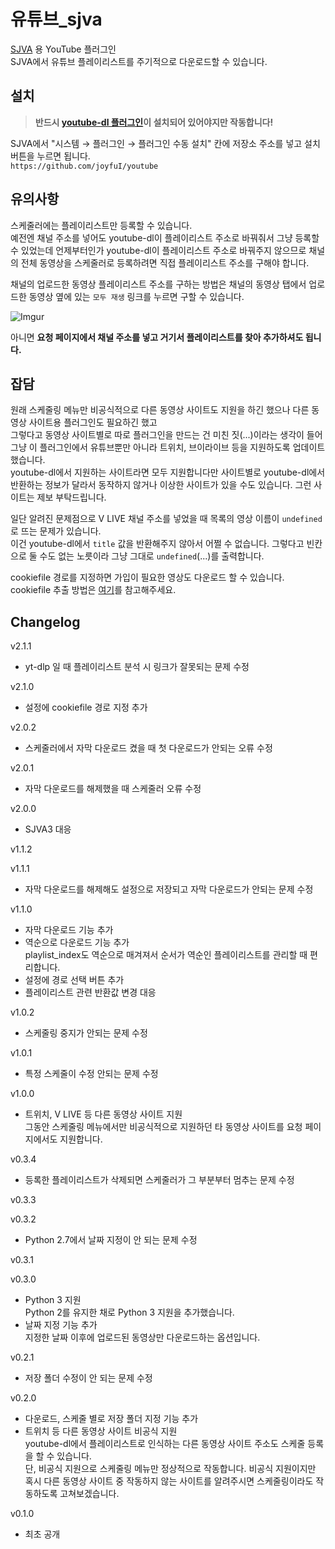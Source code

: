 # 유튜브\_sjva

[SJVA](https://sjva.me/) 용 YouTube 플러그인  
SJVA에서 유튜브 플레이리스트를 주기적으로 다운로드할 수 있습니다.

## 설치

> **반드시 [youtube-dl 플러그인](https://github.com/joyfuI/youtube-dl)이 설치되어 있어야지만 작동합니다!**

SJVA에서 "시스템 → 플러그인 → 플러그인 수동 설치" 칸에 저장소 주소를 넣고 설치 버튼을 누르면 됩니다.  
`https://github.com/joyfuI/youtube`

## 유의사항

스케줄러에는 플레이리스트만 등록할 수 있습니다.  
예전엔 채널 주소를 넣어도 youtube-dl이 플레이리스트 주소로 바꿔줘서 그냥 등록할 수 있었는데 언제부터인가 youtube-dl이 플레이리스트 주소로 바꿔주지 않으므로 채널의 전체 동영상을 스케줄러로 등록하려면 직접 플레이리스트 주소를 구해야 합니다.

채널의 업로드한 동영상 플레이리스트 주소를 구하는 방법은 채널의 동영상 탭에서 업로드한 동영상 옆에 있는 `모두 재생` 링크를 누르면 구할 수 있습니다.

![Imgur](https://i.imgur.com/HwX3USf.png)

아니면 **요청 페이지에서 채널 주소를 넣고 거기서 플레이리스트를 찾아 추가하셔도 됩니다.**

## 잡담

원래 스케줄링 메뉴만 비공식적으로 다른 동영상 사이트도 지원을 하긴 했으나 다른 동영상 사이트용 플러그인도 필요하긴 했고  
그렇다고 동영상 사이트별로 따로 플러그인을 만드는 건 미친 짓(...)이라는 생각이 들어 그냥 이 플러그인에서 유튜브뿐만 아니라 트위치, 브이라이브 등을 지원하도록 업데이트했습니다.  
youtube-dl에서 지원하는 사이트라면 모두 지원합니다만 사이트별로 youtube-dl에서 반환하는 정보가 달라서 동작하지 않거나 이상한 사이트가 있을 수도 있습니다. 그런 사이트는 제보 부탁드립니다.

일단 알려진 문제점으로 V LIVE 채널 주소를 넣었을 때 목록의 영상 이름이 `undefined`로 뜨는 문제가 있습니다.  
이건 youtube-dl에서 `title` 값을 반환해주지 않아서 어쩔 수 없습니다. 그렇다고 빈칸으로 둘 수도 없는 노릇이라 그냥 그대로 `undefined`(...)를 출력합니다.

cookiefile 경로를 지정하면 가입이 필요한 영상도 다운로드 할 수 있습니다.  
cookiefile 추출 방법은 [여기](https://github.com/ytdl-org/youtube-dl#how-do-i-pass-cookies-to-youtube-dl)를 참고해주세요.

## Changelog

v2.1.1

- yt-dlp 일 때 플레이리스트 분석 시 링크가 잘못되는 문제 수정

v2.1.0

- 설정에 cookiefile 경로 지정 추가

v2.0.2

- 스케줄러에서 자막 다운로드 켰을 때 첫 다운로드가 안되는 오류 수정

v2.0.1

- 자막 다운로드를 해제했을 때 스케줄러 오류 수정

v2.0.0

- SJVA3 대응

v1.1.2

v1.1.1

- 자막 다운로드를 해제해도 설정으로 저장되고 자막 다운로드가 안되는 문제 수정

v1.1.0

- 자막 다운로드 기능 추가
- 역순으로 다운로드 기능 추가  
  playlist_index도 역순으로 매겨져서 순서가 역순인 플레이리스트를 관리할 때 편리합니다.
- 설정에 경로 선택 버튼 추가
- 플레이리스트 관련 반환값 변경 대응

v1.0.2

- 스케줄링 중지가 안되는 문제 수정

v1.0.1

- 특정 스케줄이 수정 안되는 문제 수정

v1.0.0

- 트위치, V LIVE 등 다른 동영상 사이트 지원  
  그동안 스케줄링 메뉴에서만 비공식적으로 지원하던 타 동영상 사이트를 요청 페이지에서도 지원합니다.

v0.3.4

- 등록한 플레이리스트가 삭제되면 스케줄러가 그 부분부터 멈추는 문제 수정

v0.3.3

v0.3.2

- Python 2.7에서 날짜 지정이 안 되는 문제 수정

v0.3.1

v0.3.0

- Python 3 지원  
  Python 2를 유지한 채로 Python 3 지원을 추가했습니다.
- 날짜 지정 기능 추가  
  지정한 날짜 이후에 업로드된 동영상만 다운로드하는 옵션입니다.

v0.2.1

- 저장 폴더 수정이 안 되는 문제 수정

v0.2.0

- 다운로드, 스케줄 별로 저장 폴더 지정 기능 추가
- 트위치 등 다른 동영상 사이트 비공식 지원  
  youtube-dl에서 플레이리스트로 인식하는 다른 동영상 사이트 주소도 스케줄 등록을 할 수 있습니다.  
  단, 비공식 지원으로 스케줄링 메뉴만 정상적으로 작동합니다. 비공식 지원이지만 혹시 다른 동영상 사이트 중 작동하지 않는 사이트를 알려주시면 스케줄링이라도 작동하도록 고쳐보겠습니다.

v0.1.0

- 최초 공개

